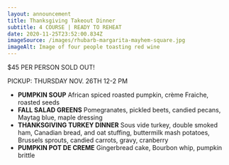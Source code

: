 ```yaml
---
layout: announcement
title: Thanksgiving Takeout Dinner
subtitle: 4 COURSE | READY TO REHEAT
date: 2020-11-25T23:52:00.834Z
imageSource: /images/rhubarb-margarita-mayhem-square.jpg
imageAlt: Image of four people toasting red wine
---
```

$45 PER PERSON SOLD OUT!

PICKUP: THURSDAY NOV. 26TH 12-2 PM

* **PUMPKIN SOUP**
  African spiced roasted pumpkin, crème Fraiche, roasted seeds
* **FALL SALAD GREENS**
  Pomegranates, pickled beets, candied pecans, Maytag blue, maple dressing
* **THANKSGIVING TURKEY DINNER**
  Sous vide turkey, double smoked ham, Canadian bread, and oat stuffing, buttermilk mash potatoes, Brussels sprouts, candied carrots, gravy, cranberry
* **PUMPKIN POT DE CREME**
  Gingerbread cake, Bourbon whip, pumpkin brittle

